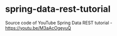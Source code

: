 # spring-data-rest-tutorial
Source code of YouTube Spring Data REST tutorial - https://youtu.be/M3aAcOgeyuQ
